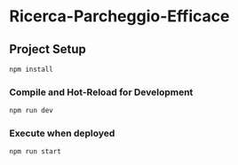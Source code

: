 # Ricerca-Parcheggio-Efficace
## Project Setup

```sh
npm install
```

### Compile and Hot-Reload for Development

```sh
npm run dev
```

### Execute when deployed

```sh
npm run start
```